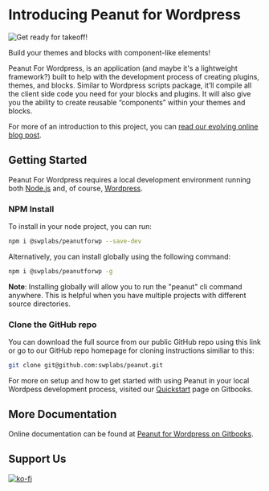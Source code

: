 # Introducing Peanut for Wordpress

![Get ready for takeoff!](https://swpimage-9d07.kxcdn.com/wp-efs/sassywackypeanut/uploads/2024/07/2-1120x630.jpg)

Build your themes and blocks with component-like elements!

Peanut For Wordpress, is an application (and maybe it's a lightweight framework?) built to help with the development process of creating plugins, themes, and blocks. Similar to Wordpress scripts package, it’ll compile all the client side code you need for your blocks and plugins. It will also give you the ability to create reusable “components” within your themes and blocks.

For more of an introduction to this project, you can [read our evolving online blog post](https://www.sassywackypeanut.com/introducing-peanut-for-wordpress/).

## Getting Started

Peanut For Wordpress requires a local development environment running both [Node.js](https://nodejs.org/en/about) and, of course, [Wordpress](https://wordpress.org/about/).

### NPM Install

To install in your node project, you can run:

```bash
npm i @swplabs/peanutforwp --save-dev
```

Alternatively, you can install globally using the following command:

```bash
npm i @swplabs/peanutforwp -g
```

**Note**: Installing globally will allow you to run the "peanut" cli command anywhere. This is helpful when you have multiple projects with different source directories.

### Clone the GitHub repo

You can download the full source from our public GitHub repo using this link or go to our GitHub repo homepage for cloning instructions similiar to this:

```bash
git clone git@github.com:swplabs/peanut.git
```

For more on setup and how to get started with using Peanut in your local Wordpess development process, visited our [Quickstart](https://docs.swplabs.com/peanut-for-wordpress/getting-started/) page on Gitbooks.

## More Documentation

Online documentation can be found at [Peanut for Wordpress on Gitbooks](https://docs.swplabs.com/peanut-for-wordpress/).

## Support Us

[![ko-fi](https://ko-fi.com/img/githubbutton_sm.svg)](https://ko-fi.com/I2I5O8MYB)
